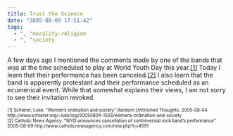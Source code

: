 ```yaml
---
title: Trust the Science
date: "2005-08-09 17:51:42"
tags:
  - ", "morality-religion
  - ", "society
---
```

<p>A few days ago I mentioned the comments made by one of the bands that was at the time scheduled to play at World Youth Day this year.<a href="http://www.schierer.org/~luke/log/20050804-1505/womens-ordination-and-society">[1]</a> Today I learn that their performance has been canceled.<a href="http://www.catholicnewsagency.com/new.php?n=4591">[2]</a> I also learn that the band is apparently protestant and their performance scheduled as an ecumenical event.  While that somewhat explains their views, I am not sorry to see their invitation revoked.</p>  <font size="-2"> [1] Schierer, Luke.  "Women’s ordination and society" Random Unfinished Thoughts.  2005-08-04 http://www.schierer.org/~luke/log/20050804-1505/womens-ordination-and-society <br  /> [2] Catholic News Agency.  "WYD announces cancellation of controversial rock band’s performance" 2005-08-09 http://www.catholicnewsagency.com/new.php?n=4591 </font>


